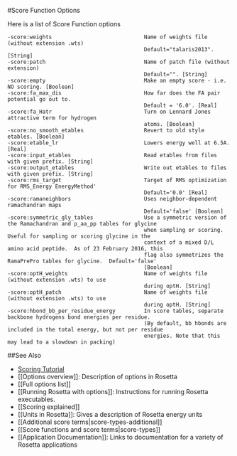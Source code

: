 #Score Function Options

Here is a list of Score Function options

```
-score:weights                             Name of weights file (without extension .wts)
                                           Default="talaris2013". [String]
-score:patch                               Name of patch file (without extension)
                                           Default="". [String]
-score:empty                               Make an empty score - i.e. NO scoring. [Boolean]
-score:fa_max_dis                          How far does the FA pair potential go out to.
                                           Default = '6.0'. [Real]
-score:fa_Hatr                             Turn on Lennard Jones attractive term for hydrogen 
                                           atoms. [Boolean]
-score:no_smooth_etables                   Revert to old style etables. [Boolean]
-score:etable_lr                           Lowers energy well at 6.5A. [Real]
-score:input_etables                       Read etables from files with given prefix. [String]
-score:output_etables                      Write out etables to files with given prefix. [String]
-score:rms_target                          Target of RMS optimization for RMS_Energy EnergyMethod' 
                                           Default='0.0' [Real]
-score:ramaneighbors                       Uses neighbor-dependent ramachandran maps
                                           Default='false' [Boolean]
-score:symmetric_gly_tables                Use a symmetric version of the Ramachandran and p_aa_pp tables for glycine
                                           when sampling or scoring.  Useful for sampling or scoring glycine in the
                                           context of a mixed D/L amino acid peptide.  As of 23 February 2016, this
                                           flag also symmetrizes the RamaPrePro tables for glycine.  Default='false'
                                           [Boolean]
-score:optH_weights                        Name of weights file (without extension .wts) to use 
                                           during optH. [String]
-score:optH_patch                          Name of weights file (without extension .wts) to use 
                                           during optH. [String]
-score:hbond_bb_per_residue_energy         In score tables, separate backbone hydrogens bond energies per residue. 
                                           (By default, bb hbonds are included in the total energy, but not per residue                    
                                           energies. Note that this may lead to a slowdown in packing)
```

##See Also

* [Scoring Tutorial](https://www.rosettacommons.org/demos/latest/tutorials/scoring/scoring)
* [[Options overview]]: Description of options in Rosetta
* [[Full options list]]
* [[Running Rosetta with options]]: Instructions for running Rosetta executables.
* [[Scoring explained]]
* [[Units in Rosetta]]: Gives a description of Rosetta energy units
* [[Additional score terms|score-types-additional]]
* [[Score functions and score terms|score-types]]
* [[Application Documentation]]: Links to documentation for a variety of Rosetta applications
